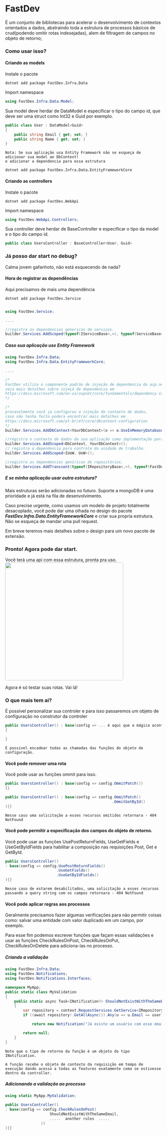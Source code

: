 # FastDev

É um conjunto de bibliotecas para acelerar o desenvolvimento de contextos orientados a dados, abstraindo toda a estrutura de processos básicos de crud(podendo omitir rotas indesejadas), alem de filtragem de campos no objeto de retorno;


### Como usar isso?

#### Criando as models

Instale o pacote

```shell
dotnet add package FastDev.Infra.Data
```

Import namespace

```csharp
using FastDev.Infra.Data.Model;
```

Sua model deve herdar de DataModel e especificar o tipo do campo id, que deve ser uma struct como Int32 e Guid por exemplo.

```csharp
public class User : DataModel<Guid>
{
    public string Email { get; set; }
    public string Name { get; set; }
}
```

```
Nota: Se sua aplicação usa Entity Framework não se esqueça de adicionar sua model ao DbContext!
e adicionar a dependencia para essa estrutura
```
```shell
dotnet add package FastDev.Infra.Data.EntityFrameworkCore
```

#### Criando as controllers

Instale o pacote

```shell
dotnet add package FastDev.WebApi
```

Import namespace

```csharp
using FastDev.WebApi.Controllers;
```

Sua controller deve herdar de BaseController e especificar o tipo da model e o tipo do campo id.

``` csharp
public class UsersController : BaseController<User, Guid>
```

### Já posso dar start no debug?

Calma jovem gafanhoto, não está esquecendo de nada?

#### Hora de registrar as dependências

Aqui precisamos de mais uma dependência

```shell
dotnet add package FastDev.Service
```

```csharp

using FastDev.Service;

....

//registra as dependencias genericas de serviços.
builder.Services.AddScoped(typeof(IServiceBase<,>), typeof(ServiceBase<,>));
```

##### Caso sua aplicação use Entity Framework

```csharp
using FastDev.Infra.Data;
using FastDev.Infra.Data.EntityFrameworkCore;

....

/*
FastDev utiliza o componente padrão de injeção de dependencia do asp.net.
veja mais detalhes sobre injeçã de dependencia em 
https://docs.microsoft.com/en-us/aspnet/core/fundamentals/dependency-injection?view=aspnetcore-6.0
*/

/*
provavelmente você ja configurou a injeção do contexto de dados, 
caso não tenha feito podera encontrar mais detalhes em
https://docs.microsoft.com/pt-br/ef/core/dbcontext-configuration
*/
builder.Services.AddDbContext<YourDbContext>(o => o.UseInMemoryDatabase("FastDevSampleDB"));

//registra o contexto de dados da sua aplicação como implementação para toda solicitação de DbContext(utilizado para controle da unidade de trabalho).
builder.Services.AddScoped<DbContext, YourDbContext>();
// registra a dependencia para controle da unidade de trabalho.
builder.Services.AddScoped<IUoW, UoW>();

//registra as dependencias geníricas de repositórios.
builder.Services.AddTransient(typeof(IRepositoryBase<,>), typeof(FastDev.Infra.Data.EntityFrameworkCore.RepositoryBase<,>));
```

##### E se minha aplicação usar outra estrutura?

Mais estruturas serão adicionadas no futuro. Suporte a mongoDB é uma prioridade e já está na fila de desenvolvimento.

Caso precise urgente, como usamos um modelo de projeto totalmente desacoplado, você pode dar uma olhada no design do pacote ***FastDev.Infra.Data.EntityFrameworkCore*** e criar sua propria estrutura.
Não se esqueça de mandar uma pull request.

Em breve teremos mais detalhes sobre o design para um novo pacote de extensão.

### Pronto! Agora pode dar start.

Você terá uma api com essa estrutura, pronta pra uso. <br/>
<img src="doc\files\imgs\samplecrudapi.png" style="width:380px; border-radius:5px">

Agora é só testar suas rotas.
Vai lá!

### O que mais tem ai?

É possivel personalizar sua controler e para isso passaremos um objeto de configuração no construtor da controler

```csharp
public UsersController() : base(config => ... é aqui que a mágica acontece ...)
{

}
```
```
É possivel encadear todas as chamadas das funções do objeto de configuração.
```

#### Você pode remover uma rota

Você pode usar as funções ommit para isso.

```csharp
public UsersController() : base(config => config.OmmitPatch())
{}
```

```csharp
public UsersController() : base(config => config.OmmitPatch()
                                                .OmmitGetById()
){}
```

```
Nesse caso uma solicitação a esses recursos omitidos retornara - 404 NotFound
```

#### Você pode permitir a especificação dos campos do objeto de retorno.
Você pode usar as funções UsePostReturnFields, UseGetFields e UseGetByIdFields para habilitar a composição nas requisições Post, Get e GetById.

```csharp
public UsersController() 
: base(config => config.UsePostReturnFields()
                       .UseGetFields()
                       .UseGetByIdFields()
){}
```

```
Nesse caso de estarem desabilitados, uma solicitação a esses recursos passando a query string com os campos retornara - 404 NotFound
```

#### Você pode aplicar regras aos processos

Geralmente precisamos fazer algumas verificações para não permitir coisas como: salvar uma entidade com valor duplicado em um campo, por exemplo.

Para esse fim podemos escrever funções que façam essas validações e usar as funções CheckRulesOnPost, CheckRulesOnPut, CheckRulesOnDelete para adiciona-las no processo.

##### Criando a validação

```csharp
using FastDev.Infra.Data;
using FastDev.Notifications;
using FastDev.Notifications.Interfaces;

namespace MyApp;
public static class MyValidation
{
    public static async Task<INotification?> ShouldNotExistWithTheSameEmail(HttpContext context, User user)
    {
        var repository = context.RequestServices.GetService<IRepositoryBase<User, Guid>>();
        if ((await repository!.GetAllAsync()).Any(u => u.Email == user.Email)) 

            return new Notification("Já existe um usuário com esse email");

        return null;
    }
}
```

```
Note que o tipo de retorno da função é um objeto do tipo INotification. 
```
```
A função recebe o objeto de contexto da requisição em tempo de execução dando acesso a todas as features exatamente como se estivesse dentro da controller.
```

##### Adicionando a validação ao processo
```csharp
using static MyApp.MyValidation;

public UsersController() 
: base(config => config.CheckRulesOnPost(
                    ShouldNotExistWithTheSameEmail,
                    .....  another rules  .....
                ))
){}
```
